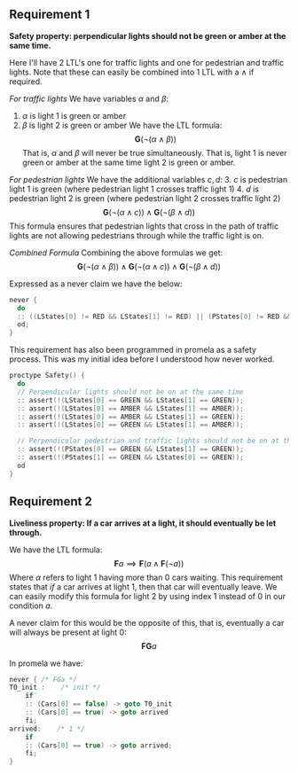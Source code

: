 ## Requirement 1
**Safety property: perpendicular lights should not be green or amber at the same time.**

Here I'll have 2 LTL's one for traffic lights and one for pedestrian and traffic lights. Note that these can easily be combined into 1 LTL with a $\wedge$ if required.

*For traffic lights*
We have variables $\alpha$ and $\beta$:
1. $\alpha$ is light 1 is green or amber
2. $\beta$ is light 2 is green or amber
We have the LTL formula:
$$\textbf{G}(\neg(\alpha \wedge \beta))$$
That is, $\alpha$ and $\beta$ will never be true simultaneously. That is, light 1 is never green or amber at the same time light 2 is green or amber.

*For pedestrian lights*
We have the additional variables $c, d$:
3. $c$ is pedestrian light 1 is green (where pedestrian light 1 crosses traffic light 1)
4. $d$ is pedestrian light 2 is green (where pedestrian light 2 crosses traffic light 2)
$$\textbf{G}(\neg(\alpha \wedge c)) \wedge \textbf{G}(\neg(\beta \wedge d))$$
This formula ensures that pedestrian lights that cross in the path of traffic lights are not allowing pedestrians through while the traffic light is on.

*Combined Formula*
Combining the above formulas we get:
$$\textbf{G}(\neg(\alpha \wedge \beta)) \wedge \textbf{G}(\neg(\alpha \wedge c)) \wedge \textbf{G}(\neg(\beta \wedge d))$$

Expressed as a never claim we have the below:
```c
never {
  do
  :: ((LStates[0] != RED && LStates[1] != RED) || (PStates[0] != RED && LStates[1] != RED) || (PStates[1] != RED && LStates[0] != RED));
  od;
}
```

This requirement has also been programmed in promela as a safety process. This was my initial idea before I understood how never worked.
```c
proctype Safety() {
  do
  // Perpendicular lights should not be on at the same time
  :: assert(!(LStates[0] == GREEN && LStates[1] == GREEN));
  :: assert(!(LStates[0] == AMBER && LStates[1] == AMBER));
  :: assert(!(LStates[0] == AMBER && LStates[1] == GREEN));
  :: assert(!(LStates[0] == GREEN && LStates[1] == AMBER));

  // Perpendicular pedestrian and traffic lights should not be on at the same time
  :: assert(!(PStates[0] == GREEN && LStates[1] == GREEN));
  :: assert(!(PStates[1] == GREEN && LStates[0] == GREEN));
  od
}
```

## Requirement 2
**Liveliness property: If a car arrives at a light, it should eventually be let through.**

We have the LTL formula:
$$\textbf{F}a \implies \textbf{F}(a\wedge\textbf{F}(\neg a))$$
Where $\alpha$ refers to light 1 having  more than 0 cars waiting.
This requirement states that *if* a car arrives at light 1, then that car will eventually leave. We can easily modify this formula for light 2 by using index 1 instead of 0 in our condition $a$.

A never claim for this would be the opposite of this, that is, eventually a car will always be present at light 0:
$$\textbf{FG}a$$

In promela we have:
```c
never { /* FGa */
T0_init :    /* init */
	if
	:: (Cars[0] == false) -> goto T0_init
	:: (Cars[0] == true) -> goto arrived
	fi;
arrived:    /* 1 */
	if
	:: (Cars[0] == true) -> goto arrived;
	fi;
}
```